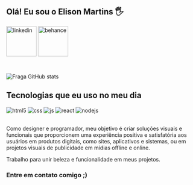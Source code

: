 ## Olá! Eu sou o Elison Martins 🖐️


<div style="display: inline_block">
 <a href="https://www.linkedin.com/in/elison-martins-981bb1216/">
 <img width="80" align="center" alt="linkedin" src="https://img.shields.io/badge/LinkedIn-blue" /></a>
 <a href="https://behance.net/elisonsocialmedia">
  <img width="80" align="center" alt="behance" src="https://img.shields.io/badge/Behance-darkblue" /></a>

</a></div>

<br>

![Fraga GitHub stats](https://github-readme-stats.vercel.app/api?username=github-elison&show_icons=true&theme=dracula&count_private=true)

## Tecnologias que eu uso no meu dia

<div style="display: inline_block">
  <img align="center" alt="html5" src="https://img.shields.io/badge/HTML5-E34F26?style=for-the-badge&logo=html5&logoColor=white" />
  <img align="center" alt="css" src="https://img.shields.io/badge/CSS3-1572B6?style=for-the-badge&logo=css3&logoColor=white" />
  <img align="center" alt="js" src="https://img.shields.io/badge/JavaScript-F7DF1E?style=for-the-badge&logo=javascript&logoColor=black" />
  <img align="center" alt="react" src="https://img.shields.io/badge/React-20232A?style=for-the-badge&logo=react&logoColor=61DAFB" />
  <img align="center" alt="nodejs" src="https://img.shields.io/badge/Node.js-43853D?style=for-the-badge&logo=node.js&logoColor=white" />
</div><br/>

Como designer e programador, meu objetivo é criar soluções visuais e funcionais que proporcionem 
uma experiência positiva e satisfatória aos usuários em produtos digitais, como sites, 
aplicativos e sistemas, ou em projetos visuais de publicidade em mídias offline e online. 

Trabalho para unir beleza e funcionalidade em meus projetos.

### Entre em contato comigo ;)





